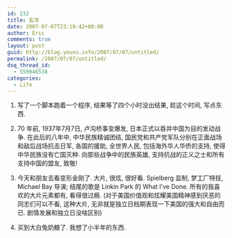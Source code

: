 ```yaml
---
id: 232
title: 乱写
date: 2007-07-07T23:19:42+00:00
author: Eric
comments: true
layout: post
guid: http://blog.youxu.info/2007/07/07/untitled/
permalink: /2007/07/07/untitled/
dsq_thread_id:
  - 559046538
categories:
  - Life
---
```

1. 写了一个脚本跑着一个程序, 结果等了四个小时没出结果, 趁这个时间, 写点东西.

2. 70 年前, 1937年7月7日, 卢沟桥事变爆发, 日本正式以吞并中国为目的发动战争. 在此后的八年中, 中华民族精诚团结, 国民党和共产党军队分别在正面战场和敌后战场抗击日军, 各国的援助, 全世界人民, 包括海外华人华侨的支持, 使得中华民族没有亡国灭种. 向那些战争中的民族英雄, 支持抗战的正义之士和所有支持中国的盟友, 致敬!

3. 今天和朋友去看变形金刚了. 大片, 很炫, 很好看. Spielberg 监制, 梦工厂特技, Michael Bay 导演; 结尾的歌是 Linkin Park 的 What I&#8217;ve Done. 所有的我喜欢的大片元素都有, 看得很过瘾. (对于美国价值观和炫耀美国精神感到厌恶的同志们可以不看, 这种大片, 无非就是独立日档期表现一下美国的强大和自由而已. 剧情发展和独立日没啥区别)

4. 买到大白兔奶糖了. 我想了小半年的东西.